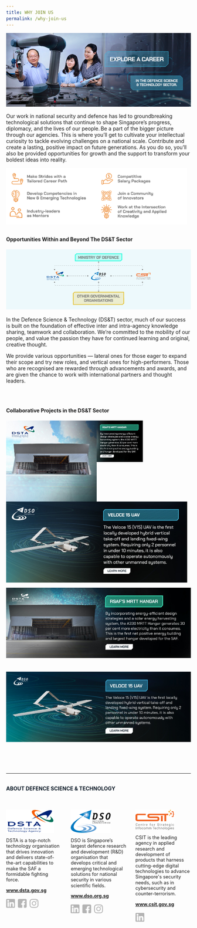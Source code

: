 ```yaml
---
title: WHY JOIN US
permalink: /why-join-us
---
```

<style>
	a[target="_blank"]:after,.float-buttons{
	display:none;}
	
	.join-benefits{
	display:flex;
	}
	
	@media only screen and (min-width:768px){
	.join-benefits img{
		display:flex;
	width:49%;
	}
	}

	@media only screen and (max-width:767px){
	.join-benefits{
	flex-direction:column;

	}
	}
	
</style>
<img src="/images/join/Join_Banner.png" />
<p style="">Our work in national security and defence has led to groundbreaking technological solutions that continue to shape Singapore’s progress, diplomacy, and the lives of our people. Be a part of the bigger picture through our agencies. This is where you’ll  get to cultivate your intellectual curiosity to tackle evolving challenges on a national scale. Contribute and create a lasting, positive impact on future generations. As you do so, you’ll also be provided opportunities for growth and the support to transform your boldest ideas into reality.</p>
<div class="join-benefits">
<img src="/images/join/join-benefits-1.png" />
<img src="/images/join/join-benefits-2.png" />
	</div>
<h4 style="font-weight:bold;margin-top:2rem;">Opportunities Within and Beyond The DS&T Sector</h4>
<img src="images/join/Join_CollaborativeNetwork.png"/>

<p style="margin-top:1rem;">In the  Defence Science & Technology  (DS&T) sector, much of our success is built on the foundation of effective inter and intra-agency knowledge sharing, teamwork and collaboration. We’re committed to the mobility of our people, and value the passion they have for continued learning and original, creative thought. 
 </p>
<p>
We provide various opportunities — lateral ones for those eager to expand their scope and try new roles, and vertical ones for high-performers. Those who are recognised are rewarded through advancements and awards, and are given the chance to work with international partners and thought leaders.
</p>

<h4 style="font-weight:bold;margin-top:4rem;">Collaborative Projects in the DS&T Sector</h4>
<style>
	a[target="_blank"]:after{display:none;}
</style>

<div class="join-benefits">
<img src="/images/join/Innovations_DSTA-a-1.jpg" />
<a target="_blank" href="https://www.dsta.gov.sg/latest-news/spotlight/building-sustainability"><img src="/images/join/Innovations_DSTA-b-1.jpg"  /></a>
	</div>

<a target="_blank" href="https://www.dso.org.sg/Media/Default/News/021117-CNA-Cutting-edge%20drones%20and%20unmanned%20vehicles%20to%20boost%20Singapore's%20surveillance%20capabilities.pdf">
<div class="join-benefits">
<img src="/images/join/Innovations_DSO-a-1.jpg" />
<img src="/images/join/Innovations_DSO-b-1.jpg" />
	</div>
	</a>


<a target="_blank" href="https://www.dso.org.sg/Media/Default/News/021117-CNA-Cutting-edge%20drones%20and%20unmanned%20vehicles%20to%20boost%20Singapore's%20surveillance%20capabilities.pdf"><img src="images/join/Join_Project1-MRTTHangar-1.jpg" style="margin-bottom:1.25rem;"/></a>

<a target="_blank" href="https://www.dso.org.sg/Media/Default/News/021117-CNA-Cutting-edge%20drones%20and%20unmanned%20vehicles%20to%20boost%20Singapore's%20surveillance%20capabilities.pdf"><img src="images/join/Join_Project2-V15UAV-1.jpg" style="margin-bottom:1.25rem;"/></a>


<br><br>
<hr>

<h4  style="font-weight:bold;margin-top:2rem;color:#0C1926;">ABOUT DEFENCE SCIENCE & TECHNOLOGY</h4>

<style>
	.dst-3-col{display:flex;justify-content:space-between;}
	.dst-col{display:flex;width:30%;flex-direction:column;}
	.dst-col img{
	width:fit-content;
	margin:2rem 0 0 0;
	}
	
	@media (max-width:767px){
	.dst-3-col{
		flex-direction:column;
	}
	
	.dst-col{
	width:100%;}
	}
	
	.social-icon{
	width:24px;
	height:24px;}
	
	.dst-3-col p, .dst-3-col a{
	font-size:0.8rem;line-height:1.2;
	}
	
	.dst-3-col a{
	font-weight:bold;
	}
	
	a.site-url{
	margin:0;
	}
	
	img.social-icon{
	margin-top:1rem;}
	
	.social{
	display:flex;}
	
	.social > a{
	margin:0 8px 0 0;
	}
	
</style>

<div class="dst-3-col">
	<div class="dst-col">
		<img src="/images/dsta-logo-DTCareers.png" style=""/>
			<p >DSTA is a top-notch technology organisation that drives innovation and delivers state-of-the-art capabilities to make the SAF a formidable fighting force.</p>
			<a href="https://www.dsta.gov.sg/home" target="_blank" class="site-url">www.dsta.gov.sg</a>
		<div class="social">
			<a href="https://www.linkedin.com/company/dsta/" target="_blank">
				<img src="/images/icons/linkedin.svg" class="social-icon" />
			</a>
			<a href="https://www.facebook.com/SingaporeDSTA" target="_blank">
				<img src="/images/icons/facebook.svg" class="social-icon" />
			</a>
			<a href="https://www.instagram.com/singaporedsta" target="_blank">
				<img src="/images/icons/instagram.svg" class="social-icon" />
			</a>
		</div>
	</div>
	<div class="dst-col">
		<img src="/images/dso-logo.png" style=""/>
			<p>DSO is Singapore’s largest defence research and development (R&D) organisation that develops critical and emerging technological solutions for national security in various scientific fields. 
</p>
			<a href="https://www.dso.org.sg" class="site-url" target="_blank">www.dso.org.sg</a>
		<div class="social">
			<a href="https://www.linkedin.com/company/dso-national-laboratories" target="_blank">
				<img src="/images/icons/linkedin.svg" class="social-icon" />
			</a>
			<a href="https://www.facebook.com/dso.sg/" target="_blank">
				<img src="/images/icons/facebook.svg" class="social-icon" />
			</a>
			<a href="https://www.instagram.com/discoverdso/" target="_blank">
				<img src="/images/icons/instagram.svg" class="social-icon" />
			</a>
		</div>
	</div>
	<div class="dst-col">
		<img src="/images/csit-logo.png" style=""/>
			<p>CSIT is the leading agency in applied research and development of products that harness cutting-edge digital technologies to advance Singapore's security needs, such as in cybersecurity and counter-terrorism.</p>
			<a href="https://www.csit.gov.sg" target="_blank" class="site-url">www.csit.gov.sg</a>
	<div class="social">
			<a href="https://www.linkedin.com/company/centre-for-strategic-infocomm-technologies/" target="_blank">
				<img src="/images/icons/linkedin.svg" class="social-icon" />
			</a>
		</div>
	</div>
</div>